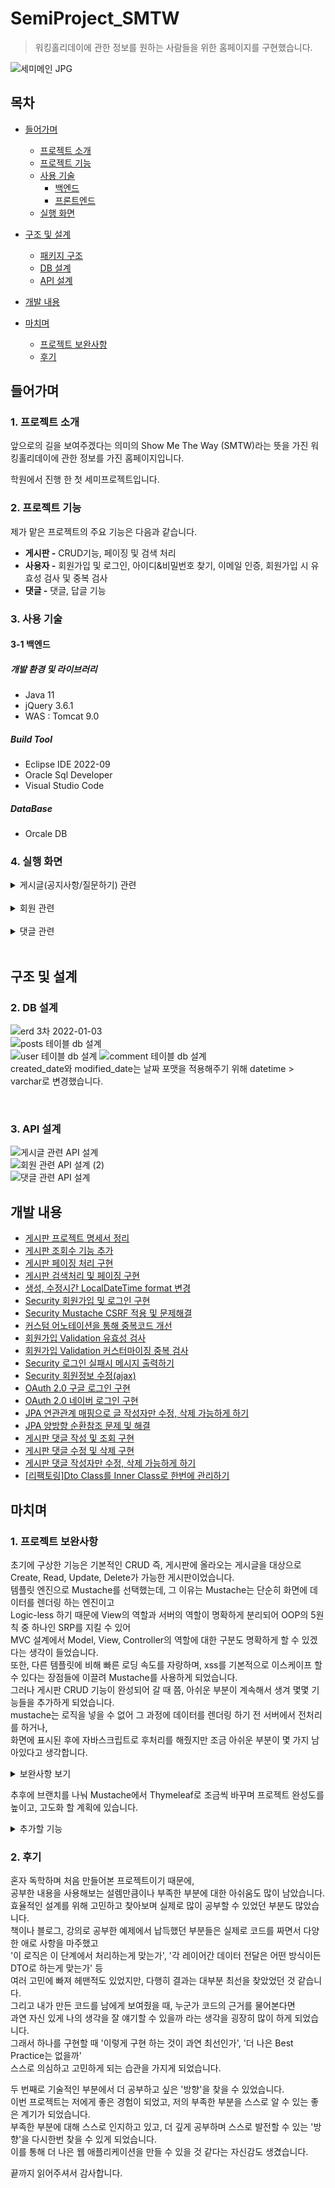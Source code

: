 # SemiProject_SMTW
> 워킹홀리데이에 관한 정보를 원하는 사람들을 위한 홈페이지를 구현했습니다.

![세미메인 JPG](https://user-images.githubusercontent.com/118409545/216219050-dd81803e-9122-40ba-96fd-35091f0299b2.jpg)

## 목차
- [들어가며](#들어가며)
  - [프로젝트 소개](#1-프로젝트-소개)    
  - [프로젝트 기능](#2-프로젝트-기능)    
  - [사용 기술](#3-사용-기술)   
     - [백엔드](#3-1-백엔드)
     - [프론트엔드](#3-2-프론트엔드)
  - [실행 화면](#4-실행-화면)   


- [구조 및 설계](#구조-및-설계)
  - [패키지 구조](#1-패키지-구조)
  - [DB 설계](#2-db-설계)
  - [API 설계](#3-api-설계)

- [개발 내용](#개발-내용)

- [마치며](#마치며)
  - [프로젝트 보완사항](#1-프로젝트-보완사항)
  - [후기](#2-후기)

## 들어가며
### 1. 프로젝트 소개

앞으로의 길을 보여주겠다는 의미의 Show Me The Way (SMTW)라는 뜻을 가진 워킹홀리데이에 관한 정보를 가진 홈페이지입니다.

학원에서 진행 한 첫 세미프로젝트입니다.

### 2. 프로젝트 기능

제가 맡은 프로젝트의 주요 기능은 다음과 같습니다.
- **게시판 -** CRUD기능, 페이징 및 검색 처리
- **사용자 -** 회원가입 및 로그인, 아이디&비밀번호 찾기, 이메일 인증, 회원가입 시 유효성 검사 및 중복 검사
- **댓글 -** 댓글, 답글 기능

### 3. 사용 기술

#### 3-1 백엔드

##### 개발 환경 및 라이브러리
- Java 11
- jQuery 3.6.1
- WAS : Tomcat 9.0

##### Build Tool
- Eclipse IDE 2022-09
- Oracle Sql Developer
- Visual Studio Code

##### DataBase
- Orcale DB


### 4. 실행 화면
  <details>
    <summary>게시글(공지사항/질문하기) 관련</summary>   
       
    
  **1. 공지사항 전체 목록**   
  ![공지사항메인](https://user-images.githubusercontent.com/118409545/216254881-90821e5e-e483-4494-8f65-4a4d3d24ed41.JPG) 
  
  전체 목록을 페이징 처리하여 조회할 수 있다.(질문하기 게시판도 동일)
     
  
  **2. 공지사항 등록**   
  ![공지사항 글](https://user-images.githubusercontent.com/118409545/216254874-b0770302-69dc-44df-8cc4-b3d8ffa84ea8.JPG)
  
  공지사항은 관리자만 새로운 글을 작성할 수 있고, 작성 후 목록 화면으로 redirect한다. 
  
  질문하기는 로그인 한 회원만 글 작성이 가능하다.
     
  
  **3. 공지사항 상세보기**   
  ![공지사항 관리자](https://user-images.githubusercontent.com/118409545/216254870-f9c51195-cae4-4147-a9ce-ee9785f5abf8.JPG)
  
  공지사항은 관리자만 글 수정 및 삭제가 가능하다.
     
  
   **4. 공지사항 수정 화면**   
  ![공지사항 글 수정](https://user-images.githubusercontent.com/118409545/216254871-5fb3531a-5810-4b17-972a-2ed8591776c5.JPG)  
  
  제목과 내용만 수정할 수 있게 하고, Confirm으로 수정 여부를 확인 후 상세보기 화면으로 redirect 한다. 
  
  질문하기는 글을 쓴 작성자만 내용 수정이 가능하다.
  
  
  **5. 공지사항 삭제 화면**   
  ![공지사항 삭제](https://user-images.githubusercontent.com/118409545/216254876-fe55e412-115b-4406-b0f6-f871f0e7a9fd.JPG)   
  
  Confirm으로 삭제할지 확인하고, 삭제 후 전체 목록 리스트 화면으로 redirect 한다.
  
  질문하기는 글을 쓴 작성자와 관리자만 글 삭제가 가능하다.
  
  
  **6. 질문하기 내 Q&A 검색 화면**   
  ![qna질문내용검색](https://user-images.githubusercontent.com/118409545/216254867-cac1c1ef-8c6d-42e8-8d41-9b23898efd79.JPG)   
  
  검색 키워드에 포함된 글을 모두 보여준다.(공지사항도 동일)
     
  
  **6-1. 질문하기 내 FAQ 화면 및 수정**   
  ![faq질문하기](https://user-images.githubusercontent.com/118409545/216254855-1e9c53f7-c3c0-41b7-a65a-126a8b0bd9f5.JPG) 
  ![faq질문수정](https://user-images.githubusercontent.com/118409545/216254849-53d354ad-eca1-4b53-a90e-08536d0ef37c.JPG)
  
  Faq는 3개만 등록 가능하도록 고정되어있고 관리자만 내용 수정이 가능하다.
  
     
  </details>
  <br/>   
  
  <details>
    <summary>회원 관련</summary>   
     
  **1. 회원가입 화면**   
  ![회원가입유효성1](https://user-images.githubusercontent.com/118409545/216260599-59b7045b-40a0-433b-970c-2bbac5ae9131.JPG)
  ![회원가입유효성2](https://user-images.githubusercontent.com/118409545/216260601-0ee75506-670f-4095-9aec-eda0ddf18831.JPG)
  
  회원가입 시 유효성 검사 및 중복확인을 진행한다.
  
  ![회원가입유효성3](https://user-images.githubusercontent.com/118409545/216261584-045d5753-4331-472f-9103-c4cd99f0bcfd.JPG)
  ![회원가입유효성4](https://user-images.githubusercontent.com/118409545/216261593-3f091ccc-2558-42ee-b9e7-1014396160b0.JPG)
  
  이메일 인증을 진행한 후 중복된 이메일이면 focus로 돌아간다.
  
  완료시 회원 정보를 저장하고 로그인 화면으로 이동한다.   
     
  **2. 로그인 화면**   
  ![로그인유효성](https://user-images.githubusercontent.com/118409545/216260604-b661e733-b1db-49e7-b9a6-3d65dbd9b9c4.JPG) 
  
  로그인 실패시 어떤 이유로 실패 했는지 메시지가 나오고, 로그인에 성공하면 메인화면으로 redirect 한다.   
           
  </details>
  <br/>   
  
  <details>
    <summary>댓글 관련</summary>   
  
  
  **1. 질문하기 내 Q&A 댓글**  
  ![qna댓글수카운트](https://user-images.githubusercontent.com/118409545/216254865-24031283-6c5d-4700-8922-d75f00b6f5ff.JPG)
  
  Q&A 댓글 수를 볼 수 있도록 Count하였다.
       
  **1. 댓글 작성 화면**   
  미로그인 사용자 화면   
  ![로그인사용자만댓글](https://user-images.githubusercontent.com/118409545/216262943-eac4bc56-a93e-4f18-bed9-c79b05fde9e9.JPG)
  
  댓글은 로그인 한 사용자만 달 수 있으며, 댓글 작성시 현재 페이지를 reload 한다.   
  
  **2. 댓글 수정**   
  ![댓글1](https://user-images.githubusercontent.com/118409545/216263576-22ee2f89-aee1-41fd-86dc-9eb5bb93e668.JPG)
  
  ![당사자만댓글](https://user-images.githubusercontent.com/118409545/216263572-c854a3c8-508c-4a47-9101-27c89de038fd.JPG)
  
  다른 사용자는 다른 사람의 댓글을 수정/삭제할 수 없다.   
  
  
  **3. 댓글 삭제**   
  ![댓글삭제](https://user-images.githubusercontent.com/118409545/216263578-1edfb9f1-e9e3-4338-876a-d8d4c85e9439.JPG)
  
  삭제는 댓글 작성자와 관리자만이 할 수 있다. 삭제 후 현재 페이지를 reload 한다.   
           
  </details>
  <br/>   
 
   
## 구조 및 설계   
   

     
 ### 2. DB 설계

![erd 3차 2022-01-03](https://user-images.githubusercontent.com/59757689/148910882-2ac9ec57-c339-4bef-a6d5-13025a8d9ac9.PNG)   
![posts 테이블 db 설계](https://user-images.githubusercontent.com/59757689/148910938-c6a99c8e-fefc-467b-a2af-a68a00e01a11.PNG)   
![user 테이블 db 설계](https://user-images.githubusercontent.com/59757689/149279956-b0a184da-9b19-4bcf-9ce8-6c001ef81f1d.PNG) 
![comment 테이블 db 설계](https://user-images.githubusercontent.com/59757689/148910946-02280553-97ce-4d82-bbda-9c911ea89bd4.PNG)   
created_date와 modified_date는 날짜 포맷을 적용해주기 위해 datetime > varchar로 변경했습니다.   
   
<br/>

### 3. API 설계

![게시글 관련 API 설계](https://user-images.githubusercontent.com/59757689/156749365-5e4cee67-1431-4e3a-9140-7b58b6e1fd53.PNG)    
![회원 관련 API 설계 (2)](https://user-images.githubusercontent.com/59757689/148911411-0cfb65ee-5782-4f04-a7c9-7dcc84abfed8.PNG)   
![댓글 관련 API 설계](https://user-images.githubusercontent.com/59757689/148911410-9a7729af-bb3c-49e3-b180-c52ea12ee75c.PNG)   

## 개발 내용

- <a href="https://dev-coco.tistory.com/111" target="_blank">게시판 프로젝트 명세서 정리</a>
- <a href="https://dev-coco.tistory.com/113" target="_blank">게시판 조회수 기능 추가</a>
- <a href="https://dev-coco.tistory.com/114" target="_blank">게시판 페이징 처리 구현</a>
- <a href="https://dev-coco.tistory.com/115" target="_blank">게시판 검색처리 및 페이징 구현</a>
- <a href="https://dev-coco.tistory.com/117" target="_blank">생성, 수정시간 LocalDateTime format 변경</a>
- <a href="https://dev-coco.tistory.com/120" target="_blank">Security 회원가입 및 로그인 구현</a>
- <a href="https://dev-coco.tistory.com/121" target="_blank">Security Mustache CSRF 적용 및 문제해결</a>
- <a href="https://dev-coco.tistory.com/122" target="_blank">커스텀 어노테이션을 통해 중복코드 개선</a>
- <a href="https://dev-coco.tistory.com/124" target="_blank">회원가입 Validation 유효성 검사</a>
- <a href="https://dev-coco.tistory.com/125" target="_blank">회원가입 Validation 커스터마이징 중복 검사</a>
- <a href="https://dev-coco.tistory.com/126" target="_blank">Security 로그인 실패시 메시지 출력하기</a>
- <a href="https://dev-coco.tistory.com/127" target="_blank">Security 회원정보 수정(ajax)</a>
- <a href="https://dev-coco.tistory.com/128" target="_blank">OAuth 2.0 구글 로그인 구현</a>
- <a href="https://dev-coco.tistory.com/129" target="_blank">OAuth 2.0 네이버 로그인 구현</a>
- <a href="https://dev-coco.tistory.com/130" target="_blank">JPA 연관관계 매핑으로 글 작성자만 수정, 삭제 가능하게 하기</a>
- <a href="https://dev-coco.tistory.com/133" target="_blank">JPA 양방향 순환참조 문제 및 해결</a>
- <a href="https://dev-coco.tistory.com/132" target="_blank">게시판 댓글 작성 및 조회 구현</a>
- <a href="https://dev-coco.tistory.com/134" target="_blank">게시판 댓글 수정 및 삭제 구현</a>
- <a href="https://dev-coco.tistory.com/136" target="_blank">게시판 댓글 작성자만 수정, 삭제 가능하게 하기</a>
- <a href="https://dev-coco.tistory.com/138" target="_blank">[리팩토링]Dto Class를 Inner Class로 한번에 관리하기</a>

## 마치며   
### 1. 프로젝트 보완사항   

초기에 구상한 기능은 기본적인 CRUD 즉, 게시판에 올라오는 게시글을 대상으로 Create, Read, Update, Delete가 가능한 게시판이었습니다.   
템플릿 엔진으로 Mustache를 선택했는데, 그 이유는 Mustache는 단순히 화면에 데이터를 렌더링 하는 엔진이고   
Logic-less 하기 때문에 View의 역할과 서버의 역할이 명확하게 분리되어 OOP의 5원칙 중 하나인 SRP를 지킬 수 있어    
MVC 설계에서 Model, View, Controller의 역할에 대한 구분도 명확하게 할 수 있겠다는 생각이 들었습니다.   
또한, 다른 템플릿에 비해 빠른 로딩 속도를 자랑하며, xss를 기본적으로 이스케이프 할 수 있다는 장점들에 이끌려 Mustache를 사용하게 되었습니다.   
그러나 게시판 CRUD 기능이 완성되어 갈 때 쯤, 아쉬운 부분이 계속해서 생겨 몇몇 기능들을 추가하게 되었습니다.   
mustache는 로직을 넣을 수 없어 그 과정에 데이터를 렌더링 하기 전 서버에서 전처리를 하거나,    
화면에 표시된 후에 자바스크립트로 후처리를 해줬지만 조금 아쉬운 부분이 몇 가지 남아있다고 생각합니다.   
<details>
  <summary>보완사항 보기</summary>
     
  
- 페이징 처리 및 검색 페이징에서 페이지 번호 활성화
- 페이지 번호는 10페이지 단위로 보여주기
- 페이지 처음, 끝으로 이동하는 버튼
- 생성, 수정시간 format 설정 varchar > datetime
- 다른 사용자와 자신의 댓글이 댓글란에 있을때 자신의 댓글만 수정,삭제 버튼 보이기
  
</details>   

추후에 브랜치를 나눠 Mustache에서 Thymeleaf로 조금씩 바꾸며 프로젝트 완성도를 높이고, 고도화 할 계획에 있습니다.   
   
   <details>
  <summary>추가할 기능 </summary>
     
  
- 댓글 페이징 처리
- 쿠키나 세션을 이용해 조회수 중복 카운트 방지
- 파일 업로드 기능 추가
- 좋아요 기능 추가
  
</details>  


### 2. 후기   

혼자 독학하며 처음 만들어본 프로젝트이기 때문에,   
공부한 내용을 사용해보는 설렘만큼이나 부족한 부분에 대한 아쉬움도 많이 남았습니다.   
효율적인 설계를 위해 고민하고 찾아보며 실제로 많이 공부할 수 있었던 부분도 많았습니다.   
책이나 블로그, 강의로 공부한 예제에서 납득했던 부분들은 실제로 코드를 짜면서 다양한 애로 사항을 마주했고   
'이 로직은 이 단계에서 처리하는게 맞는가', '각 레이어간 데이터 전달은 어떤 방식이든 DTO로 하는게 맞는가' 등   
여러 고민에 빠져 헤맨적도 있었지만, 다행히 결과는 대부분 최선을 찾았었던 것 같습니다.   
그리고 내가 만든 코드를 남에게 보여줬을 때, 누군가 코드의 근거를 물어본다면   
과연 자신 있게 나의 생각을 잘 얘기할 수 있을까 라는 생각을 굉장히 많이 하게 되었습니다.   
그래서 하나를 구현할 때 '이렇게 구현 하는 것이 과연 최선인가', '더 나은 Best Practice는 없을까'   
스스로 의심하고 고민하게 되는 습관을 가지게 되었습니다.   

두 번째로 기술적인 부분에서 더 공부하고 싶은 '방향'을 찾을 수 있었습니다.   
이번 프로젝트는 저에게 좋은 경험이 되었고, 저의 부족한 부분을 스스로 알 수 있는 좋은 계기가 되었습니다.   
부족한 부분에 대해 스스로 인지하고 있고, 더 깊게 공부하며 스스로 발전할 수 있는 '방향'을 다시한번 찾을 수 있게 되었습니다.   
이를 통해 더 나은 웹 애플리케이션을 만들 수 있을 것 같다는 자신감도 생겼습니다.   

끝까지 읽어주셔서 감사합니다.
